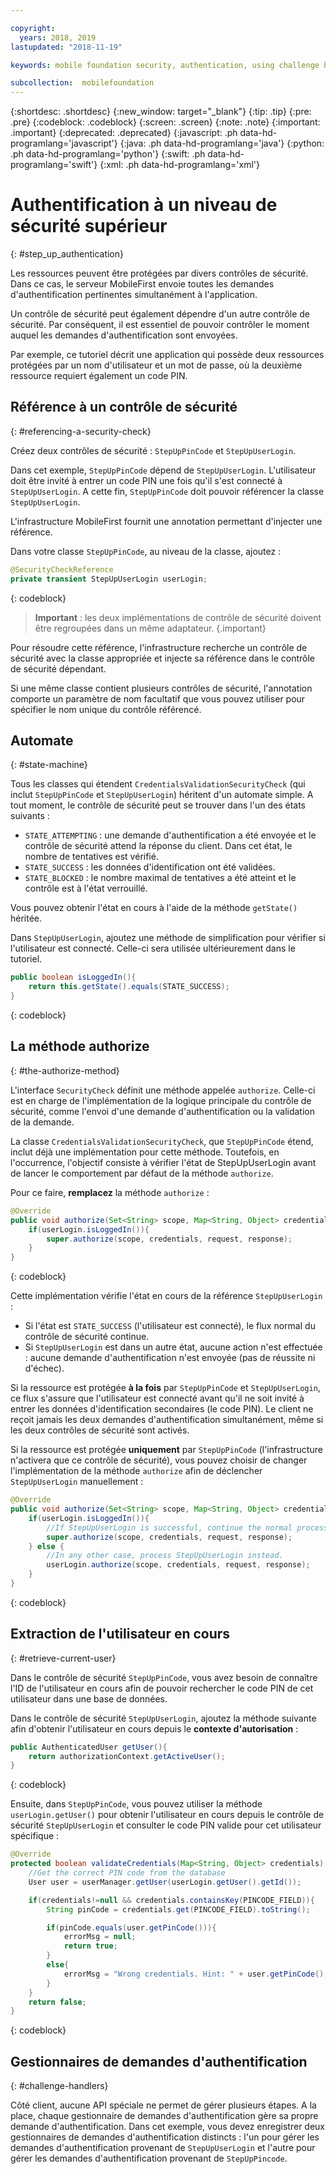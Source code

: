 ```yaml
---

copyright:
  years: 2018, 2019
lastupdated: "2018-11-19"

keywords: mobile foundation security, authentication, using challenge handlers

subcollection:  mobilefoundation
---
```


{:shortdesc: .shortdesc}
{:new_window: target="_blank"}
{:tip: .tip}
{:pre: .pre}
{:codeblock: .codeblock}
{:screen: .screen}
{:note: .note}
{:important: .important}
{:deprecated: .deprecated}
{:javascript: .ph data-hd-programlang='javascript'}
{:java: .ph data-hd-programlang='java'}
{:python: .ph data-hd-programlang='python'}
{:swift: .ph data-hd-programlang='swift'}
{:xml: .ph data-hd-programlang='xml'}

# Authentification à un niveau de sécurité supérieur
{: #step_up_authentication}

Les ressources peuvent être protégées par divers contrôles de sécurité. Dans ce cas, le serveur MobileFirst envoie toutes les demandes d'authentification pertinentes simultanément à l'application.

Un contrôle de sécurité peut également dépendre d'un autre contrôle de sécurité. Par conséquent, il est essentiel de pouvoir contrôler le moment auquel les demandes d'authentification sont envoyées.

Par exemple, ce tutoriel décrit une application qui possède deux ressources protégées par un nom d'utilisateur et un mot de passe, où la deuxième ressource requiert également un code PIN.

## Référence à un contrôle de sécurité
{: #referencing-a-security-check}

Créez deux contrôles de sécurité : `StepUpPinCode` et `StepUpUserLogin`.

Dans cet exemple, `StepUpPinCode` dépend de `StepUpUserLogin`. L'utilisateur doit être invité à entrer un code PIN une fois qu'il s'est connecté à `StepUpUserLogin`. A cette fin, `StepUpPinCode` doit pouvoir référencer la classe `StepUpUserLogin`.

L'infrastructure MobileFirst fournit une annotation permettant d'injecter une référence.

Dans votre classe `StepUpPinCode`, au niveau de la classe, ajoutez :

```java
@SecurityCheckReference
private transient StepUpUserLogin userLogin;
```
{: codeblock}

>**Important** : les deux implémentations de contrôle de sécurité doivent être regroupées dans un même adaptateur.
{.important}

Pour résoudre cette référence, l'infrastructure recherche un contrôle de sécurité avec la classe appropriée et injecte sa référence dans le contrôle de sécurité dépendant.

Si une même classe contient plusieurs contrôles de sécurité, l'annotation comporte un paramètre de nom facultatif que vous pouvez utiliser pour spécifier le nom unique du contrôle référencé.

## Automate
{: #state-machine}

Tous les classes qui étendent `CredentialsValidationSecurityCheck` (qui inclut `StepUpPinCode` et `StepUpUserLogin`) héritent d'un automate simple. A tout moment, le contrôle de sécurité peut se trouver dans l'un des états suivants :

* `STATE_ATTEMPTING` : une demande d'authentification a été envoyée et le contrôle de sécurité attend la réponse du client. Dans cet état, le nombre de tentatives est vérifié.
* `STATE_SUCCESS` : les données d'identification ont été validées.
* `STATE_BLOCKED` : le nombre maximal de tentatives a été atteint et le contrôle est à l'état verrouillé.

Vous pouvez obtenir l'état en cours à l'aide de la méthode `getState()` héritée.

Dans `StepUpUserLogin`, ajoutez une méthode de simplification pour vérifier si l'utilisateur est connecté. Celle-ci sera utilisée ultérieurement dans le tutoriel.

```java
public boolean isLoggedIn(){
    return this.getState().equals(STATE_SUCCESS);
}
```
{: codeblock}

## La méthode authorize
{: #the-authorize-method}

L'interface `SecurityCheck` définit une méthode appelée `authorize`. Celle-ci est en charge de l'implémentation de la logique principale du contrôle de sécurité, comme l'envoi d'une demande d'authentification ou la validation de la demande.

La classe `CredentialsValidationSecurityCheck`, que `StepUpPinCode` étend, inclut déjà une implémentation pour cette méthode. Toutefois, en l'occurrence, l'objectif consiste à vérifier l'état de StepUpUserLogin avant de lancer le comportement par défaut de la méthode `authorize`.

Pour ce faire, **remplacez** la méthode `authorize` :

```java
@Override
public void authorize(Set<String> scope, Map<String, Object> credentials, HttpServletRequest request, AuthorizationResponse response) {
    if(userLogin.isLoggedIn()){
        super.authorize(scope, credentials, request, response);
    }
}
```
{: codeblock}

Cette implémentation vérifie l'état en cours de la référence `StepUpUserLogin` :

* Si l'état est `STATE_SUCCESS` (l'utilisateur est connecté), le flux normal du contrôle de sécurité continue.
* Si `StepUpUserLogin` est dans un autre état, aucune action n'est effectuée : aucune demande d'authentification n'est envoyée (pas de réussite ni d'échec).

Si la ressource est protégée **à la fois** par `StepUpPinCode` et `StepUpUserLogin`, ce flux s'assure que l'utilisateur est connecté avant qu'il ne soit invité à entrer les données d'identification secondaires (le code PIN). Le client ne reçoit jamais les deux demandes d'authentification simultanément, même si les deux contrôles de sécurité sont activés.

Si la ressource est protégée **uniquement** par `StepUpPinCode` (l'infrastructure n'activera que ce contrôle de sécurité), vous pouvez choisir de changer l'implémentation de la méthode `authorize` afin de déclencher `StepUpUserLogin` manuellement :

```java
@Override
public void authorize(Set<String> scope, Map<String, Object> credentials, HttpServletRequest request, AuthorizationResponse response) {
    if(userLogin.isLoggedIn()){
        //If StepUpUserLogin is successful, continue the normal processing of StepUpPinCode
        super.authorize(scope, credentials, request, response);
    } else {
        //In any other case, process StepUpUserLogin instead.
        userLogin.authorize(scope, credentials, request, response);
    }
}
```
{: codeblock}

## Extraction de l'utilisateur en cours
{: #retrieve-current-user}

Dans le contrôle de sécurité `StepUpPinCode`, vous avez besoin de connaître l'ID de l'utilisateur en cours afin de pouvoir rechercher le code PIN de cet utilisateur dans une base de données.

Dans le contrôle de sécurité `StepUpUserLogin`, ajoutez la méthode suivante afin d'obtenir l'utilisateur en cours depuis le **contexte d'autorisation** :

```java
public AuthenticatedUser getUser(){
    return authorizationContext.getActiveUser();
}
```
{: codeblock}

Ensuite, dans `StepUpPinCode`, vous pouvez utiliser la méthode `userLogin.getUser()` pour obtenir l'utilisateur en cours depuis le contrôle de sécurité `StepUpUserLogin` et consulter le code PIN valide pour cet utilisateur spécifique :

```java
@Override
protected boolean validateCredentials(Map<String, Object> credentials) {
    //Get the correct PIN code from the database
    User user = userManager.getUser(userLogin.getUser().getId());

    if(credentials!=null && credentials.containsKey(PINCODE_FIELD)){
        String pinCode = credentials.get(PINCODE_FIELD).toString();

        if(pinCode.equals(user.getPinCode())){
            errorMsg = null;
            return true;
        }
        else{
            errorMsg = "Wrong credentials. Hint: " + user.getPinCode();
        }
    }
    return false;
}
```
{: codeblock}

## Gestionnaires de demandes d'authentification
{: #challenge-handlers}

Côté client, aucune API spéciale ne permet de gérer plusieurs étapes. A la place, chaque gestionnaire de demandes d'authentification gère sa propre demande d'authentification. Dans cet exemple, vous devez enregistrer deux gestionnaires de demandes d'authentification distincts : l'un pour gérer les demandes d'authentification provenant de `StepUpUserLogin` et l'autre pour gérer les demandes d'authentification provenant de `StepUpPincode`.

